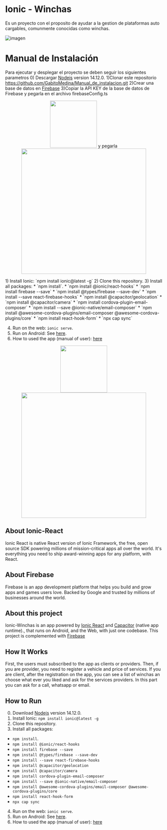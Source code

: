 # Ionic - Winchas
Es un proyecto con el proposito de ayudar a la gestion de plataformas auto cargables, comunmente conocidas como winchas.

![imagen](https://user-images.githubusercontent.com/20603961/221480827-f8ce197c-48ce-44bb-a2ef-5336b93e3d33.png)

# Manual de Instalación
Para ejecutar y desplegar el proyecto se deben seguir los siguientes parametros
0) Descargar [Nodejs](https://nodejs.org/es/) version 14.12.0.
1)Clonar este repositorio
https://github.com/GabitoMedina/Manual_de_instalacion.git
2)Crear una base de datos en [Firebase](https://firebase.google.com/)
3)Copiar la API KEY de la base de datos de Firebase
y pegarla en el archivo firebaseConfig.ts
<p align="center"><img src="![imagen](https://user-images.githubusercontent.com/20603961/221484907-cdfe661a-196a-4e4b-93ff-cb10d360b9e4.png)
" width="150"> y pegarla<img src="![imagen](https://user-images.githubusercontent.com/20603961/221483591-bacc1977-a75e-4ca6-90ce-1596072d85a4.png)" width="400"></p>
1) Install Ionic: `npm install ionic@latest -g`
2) Clone this repository.
3) Install all packages: 
* `npm install`.
* `npm install @ionic/react-hooks`
* `npm install firebase --save`
* `npm install @types/firebase --save-dev`
* `npm install --save react-firebase-hooks`
* `npm install @capacitor/geolocation`
* `npm install @capacitor/camera`
* `npm install cordova-plugin-email-composer`
* `npm install --save @ionic-native/email-composer`
* `npm install @awesome-cordova-plugins/email-composer @awesome-cordova-plugins/core`
* `npm install react-hook-form`
* `npx cap sync`

4) Run on the web: `ionic serve`.
5) Run on Android: See [here](https://ionicframework.com/docs/building/running).
6) How to used the app (manual of user): [here](https://www.youtube.com/watch?v=wHMhGNLTiTc)


 <p align="center"><a href="https://laravel.com" target="_blank"><img src="https://ionicframework.com/docs/assets/images/react-logo-b64b7471f0ebe5f7a9a281ba2f72b63a.png" width="150"></a><a href="https://laravel.com" target="_blank"><img src="https://www.gstatic.com/devrel-devsite/prod/vde5e97689c1d94fa683b9e5392f0f6b6562f68c8b527194cc7ca91d97bde649f/firebase/images/lockup.svg" width="400"></a></p>

## About Ionic-React

Ionic React is native React version of Ionic Framework, the free, open source SDK powering millions of mission-critical apps all over the world.
It's everything you need to ship award-winning apps for any platform, with React.

## About Firebase

Firebase is an app development platform that helps you build and grow apps and games users love. Backed by Google and trusted by millions of businesses around the world. 

## About this project

Ionic-Winchas is an app powered by [Ionic React](https://ionicframework.com/docs/react) and [Capacitor](https://capacitor.ionicframework.com) (native app runtime)., that runs on Android, and the Web, with just one codebase. This project is complemented with [Firebase](https://firebase.google.com/)

## How It Works


First, the users must subscribed to the app as clients or providers. Then, if you are provider, you need to register a vehicle and  price of services. If you are client, after the registration on the app, you can see a list of winchas an choose what ever you liked and ask for the services providers. In this part you can ask for a call, whatsapp or email. 



## How to Run
 

0) Download [Nodejs](https://nodejs.org/es/) version 14.12.0.
1) Install Ionic: `npm install ionic@latest -g`
2) Clone this repository.
3) Install all packages: 
* `npm install`.
* `npm install @ionic/react-hooks`
* `npm install firebase --save`
* `npm install @types/firebase --save-dev`
* `npm install --save react-firebase-hooks`
* `npm install @capacitor/geolocation`
* `npm install @capacitor/camera`
* `npm install cordova-plugin-email-composer`
* `npm install --save @ionic-native/email-composer`
* `npm install @awesome-cordova-plugins/email-composer @awesome-cordova-plugins/core`
* `npm install react-hook-form`
* `npx cap sync`

4) Run on the web: `ionic serve`.
5) Run on Android: See [here](https://ionicframework.com/docs/building/running).
6) How to used the app (manual of user): [here](https://www.youtube.com/watch?v=wHMhGNLTiTc)
